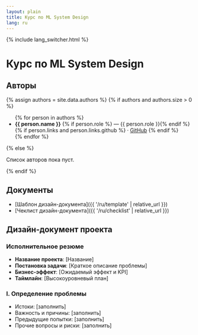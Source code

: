 ```yaml
---
layout: plain
title: Курс по ML System Design
lang: ru
---
```


{% include lang_switcher.html %}

# Курс по ML System Design

## Авторы

{% assign authors = site.data.authors %}
{% if authors and authors.size > 0 %}
<ul>
  {% for person in authors %}
  <li>
    <strong>{{ person.name }}</strong>
    {% if person.role %} — {{ person.role }}{% endif %}
    {% if person.links and person.links.github %}
      · <a href="{{ person.links.github }}">GitHub</a>
    {% endif %}
  </li>
  {% endfor %}
  </ul>
{% else %}
<p>Список авторов пока пуст.</p>
{% endif %}

## Документы

- [Шаблон дизайн-документа]({{ '/ru/template' | relative_url }})
- [Чеклист дизайн-документа]({{ '/ru/checklist' | relative_url }})

## Дизайн‑документ проекта

### Исполнительное резюме
- **Название проекта**: [Название]
- **Постановка задачи**: [Краткое описание проблемы]
- **Бизнес‑эффект**: [Ожидаемый эффект и KPI]
- **Таймлайн**: [Высокоуровневый план]

### I. Определение проблемы
- Истоки: [заполнить]
- Важность и причины: [заполнить]
- Предыдущие попытки: [заполнить]
- Прочие вопросы и риски: [заполнить]


